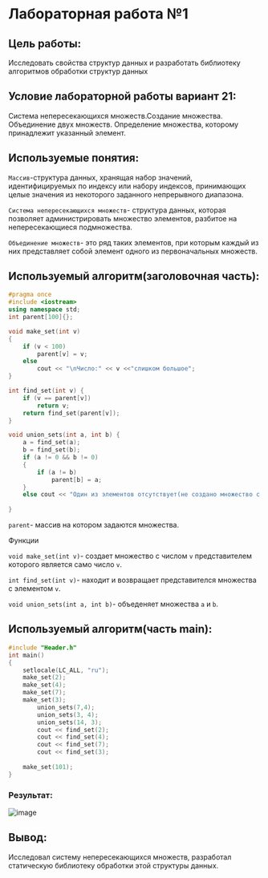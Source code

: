 # Лабораторная работа №1

## Цель работы: 

Исследовать свойства структур данных и разработать библиотеку алгоритмов обработки структур данных

## Условие лабораторной работы вариант 21:

Система непересекающихся множеств.Создание множества.
Объединение двух множеств. Определение множества, которому
принадлежит указанный элемент.

## Используемые понятия:

`Массив`-структура данных, хранящая набор значений, идентифицируемых по индексу или набору индексов, принимающих целые значения из некоторого заданного непрерывного диапазона.

`Система непересекающихся множеств`- структура данных, которая позволяет администрировать множество элементов, разбитое на непересекающиеся подмножества.

`Объединение множеств`- это ряд таких элементов, при которым каждый из них представляет собой элемент одного из первоначальных множеств.

## Используемый алгоритм(заголовочная часть):

``` c++
#pragma once
#include <iostream>
using namespace std;
int parent[100]{};

void make_set(int v)
{
	if (v < 100)
		parent[v] = v;
	else
		cout << "\nЧисло:" << v <<"слишком большое";
}

int find_set(int v) {
	if (v == parent[v])
		return v;
	return find_set(parent[v]);
}

void union_sets(int a, int b) {
	a = find_set(a);
	b = find_set(b);
	if (a != 0 && b != 0)
	{
		if (a != b)
			parent[b] = a;
	}
	else cout << "Один из элементов отсутствует(не создано множество с ним)\n";
	
}
```

`parent`- массив на котором задаются множества.

Функции

`void make_set(int v)`- создает множество с числом `v` представителем которого является само число `v`.

`int find_set(int v)`- находит и возвращает представителся множества с элементом `v`.

`void union_sets(int a, int b)`- объеденяет множества `a`  и `b`.


## Используемый алгоритм(часть main):
``` c++
#include "Header.h"
int main()
{
    setlocale(LC_ALL, "ru");
    make_set(2);
    make_set(4);
    make_set(7);
    make_set(3);
        union_sets(7,4);
        union_sets(3, 4);
        union_sets(14, 3);
        cout << find_set(2);
        cout << find_set(4);
        cout << find_set(7);
        cout << find_set(3);
        
    make_set(101);
}
``` 

### Результат:

![image](https://github.com/iis-32170x/RPIIS/blob/%D0%91%D0%B5%D0%B4%D0%B0%D1%80%D0%B8%D0%BA_%D0%97/Sem2/images/photo_2024-03-13_23-11-48.jpg)

## Вывод:

Исследовал систему непересекающихся множеств, разработал статическую библиотеку обработки этой структуры данных.

